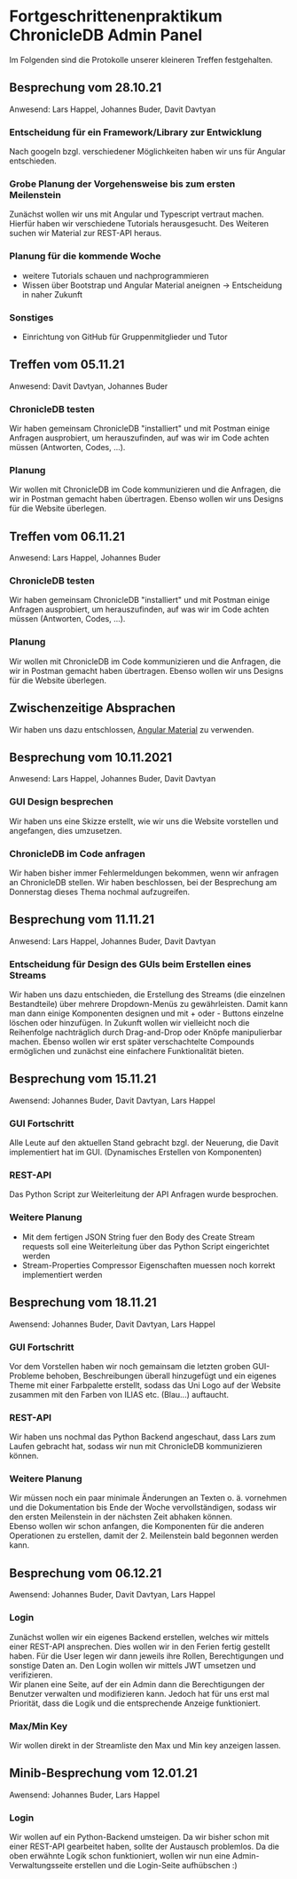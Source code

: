 # Fortgeschrittenenpraktikum ChronicleDB Admin Panel
Im Folgenden sind die Protokolle unserer kleineren Treffen festgehalten.




## Besprechung vom 28.10.21
Anwesend: Lars Happel, Johannes Buder, Davit Davtyan

### Entscheidung für ein Framework/Library zur Entwicklung
Nach googeln bzgl. verschiedener Möglichkeiten haben wir uns für Angular entschieden.

### Grobe Planung der Vorgehensweise bis zum ersten Meilenstein
Zunächst wollen wir uns mit Angular und Typescript vertraut machen. Hierfür haben wir verschiedene Tutorials herausgesucht. Des Weiteren suchen wir Material zur REST-API heraus.

### Planung für die kommende Woche
- weitere Tutorials schauen und nachprogrammieren
- Wissen über Bootstrap und Angular Material aneignen → Entscheidung in naher Zukunft

### Sonstiges
- Einrichtung von GitHub für Gruppenmitglieder und Tutor




## Treffen vom 05.11.21
Anwesend: Davit Davtyan, Johannes Buder

### ChronicleDB testen
Wir haben gemeinsam ChronicleDB "installiert" und mit Postman einige Anfragen ausprobiert, um herauszufinden, auf was wir im Code achten müssen (Antworten, Codes, ...).

### Planung
Wir wollen mit ChronicleDB im Code kommunizieren und die Anfragen, die wir in Postman gemacht haben übertragen. Ebenso wollen wir uns Designs für die Website überlegen.




## Treffen vom 06.11.21
Anwesend: Lars Happel, Johannes Buder

### ChronicleDB testen
Wir haben gemeinsam ChronicleDB "installiert" und mit Postman einige Anfragen ausprobiert, um herauszufinden, auf was wir im Code achten müssen (Antworten, Codes, ...).

### Planung
Wir wollen mit ChronicleDB im Code kommunizieren und die Anfragen, die wir in Postman gemacht haben übertragen. Ebenso wollen wir uns Designs für die Website überlegen.




## Zwischenzeitige Absprachen
Wir haben uns dazu entschlossen, [Angular Material](https://material.angular.io/) zu verwenden.




## Besprechung vom 10.11.2021
Anwesend: Lars Happel, Johannes Buder, Davit Davtyan

### GUI Design besprechen
Wir haben uns eine Skizze erstellt, wie wir uns die Website vorstellen und angefangen, dies umzusetzen.

### ChronicleDB im Code anfragen
Wir haben bisher immer Fehlermeldungen bekommen, wenn wir anfragen an ChronicleDB stellen. Wir haben beschlossen, bei der Besprechung am Donnerstag dieses Thema nochmal aufzugreifen.




## Besprechung vom 11.11.21
Anwesend: Lars Happel, Johannes Buder, Davit Davtyan

### Entscheidung für Design des GUIs beim Erstellen eines Streams
Wir haben uns dazu entschieden, die Erstellung des Streams (die einzelnen Bestandteile) über mehrere Dropdown-Menüs zu gewährleisten. Damit kann man dann einige Komponenten designen und mit + oder - Buttons einzelne löschen oder hinzufügen. In Zukunft wollen wir vielleicht noch die Reihenfolge nachträglich durch Drag-and-Drop oder Knöpfe manipulierbar machen. Ebenso wollen wir erst später verschachtelte Compounds ermöglichen und zunächst eine einfachere Funktionalität bieten.




## Besprechung vom 15.11.21
Awensend: Johannes Buder, Davit Davtyan, Lars Happel

### GUI Fortschritt
Alle Leute auf den aktuellen Stand gebracht bzgl. der Neuerung, die Davit implementiert hat im GUI. (Dynamisches Erstellen von Komponenten)

### REST-API
Das Python Script zur Weiterleitung der API Anfragen wurde besprochen.

### Weitere Planung
- Mit dem fertigen JSON String fuer den Body des Create Stream requests soll eine Weiterleitung über das Python Script eingerichtet werden
- Stream-Properties Compressor Eigenschaften muessen noch korrekt implementiert werden




## Besprechung vom 18.11.21
Awensend: Johannes Buder, Davit Davtyan, Lars Happel

### GUI Fortschritt
Vor dem Vorstellen haben wir noch gemainsam die letzten groben GUI-Probleme behoben, Beschreibungen überall hinzugefügt und ein eigenes Theme mit einer Farbpalette erstellt, sodass das Uni Logo auf der Website zusammen mit den Farben von ILIAS etc. (Blau...) auftaucht.

### REST-API
Wir haben uns nochmal das Python Backend angeschaut, dass Lars zum Laufen gebracht hat, sodass wir nun mit ChronicleDB kommunizieren können.

### Weitere Planung
Wir müssen noch ein paar minimale Änderungen an Texten o. ä. vornehmen und die Dokumentation bis Ende der Woche vervollständigen, sodass wir den ersten Meilenstein in der nächsten Zeit abhaken können.  
Ebenso wollen wir schon anfangen, die Komponenten für die anderen Operationen zu erstellen, damit der 2. Meilenstein bald begonnen werden kann.



## Besprechung vom 06.12.21
Awensend: Johannes Buder, Davit Davtyan, Lars Happel

### Login
Zunächst wollen wir ein eigenes Backend erstellen, welches wir mittels einer REST-API ansprechen. Dies wollen wir in den Ferien fertig gestellt haben.
Für die User legen wir dann jeweils ihre Rollen, Berechtigungen und sonstige Daten an. Den Login wollen wir mittels JWT umsetzen und verifizieren.  
Wir planen eine Seite, auf der ein Admin dann die Berechtigungen der Benutzer verwalten und modifizieren kann. Jedoch hat für uns erst mal Priorität, 
dass die Logik und die entsprechende Anzeige funktioniert.

### Max/Min Key
Wir wollen direkt in der Streamliste den Max und Min key anzeigen lassen.




## Minib-Besprechung vom 12.01.21
Awensend: Johannes Buder, Lars Happel

### Login
Wir wollen auf ein Python-Backend umsteigen. Da wir bisher schon mit einer REST-API gearbeitet haben, sollte der Austausch problemlos.
Da die oben erwähnte Logik schon funktioniert, wollen wir nun eine Admin-Verwaltungsseite erstellen und die Login-Seite aufhübschen :)